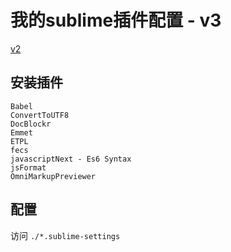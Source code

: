 # 我的sublime插件配置 - v3

[v2](./v2/)

## 安装插件

```
Babel
ConvertToUTF8
DocBlockr
Emmet
ETPL
fecs
javascriptNext - Es6 Syntax
jsFormat
OmniMarkupPreviewer
```

## 配置

访问 `./*.sublime-settings`